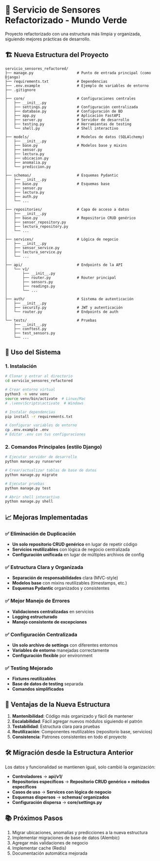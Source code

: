 # 🌱 Servicio de Sensores Refactorizado - Mundo Verde

Proyecto refactorizado con una estructura más limpia y organizada, siguiendo mejores prácticas de desarrollo.

## 🏗️ Nueva Estructura del Proyecto

```
servicio_sensores_refactored/
├── manage.py                    # Punto de entrada principal (como Django)
├── requirements.txt             # Dependencias
├── .env.example                 # Ejemplo de variables de entorno
├── .gitignore
│
├── core/                        # Configuraciones centrales
│   ├── __init__.py
│   ├── settings.py              # Configuración centralizada
│   ├── database.py              # Configuración de BD
│   ├── app.py                   # Aplicación FastAPI
│   ├── server.py                # Servidor de desarrollo
│   ├── testing.py               # Herramientas de testing
│   └── shell.py                 # Shell interactivo
│
├── models/                      # Modelos de datos (SQLAlchemy)
│   ├── __init__.py
│   ├── base.py                  # Modelos base y mixins
│   ├── sensor.py
│   ├── lectura.py
│   ├── ubicacion.py
│   ├── anomalia.py
│   └── prediccion.py
│
├── schemas/                     # Esquemas Pydantic
│   ├── __init__.py
│   ├── base.py                  # Esquemas base
│   ├── sensor.py
│   ├── lectura.py
│   ├── auth.py
│   └── ...
│
├── repositories/                # Capa de acceso a datos
│   ├── __init__.py
│   ├── base.py                  # Repositorio CRUD genérico
│   ├── sensor_repository.py
│   ├── lectura_repository.py
│   └── ...
│
├── services/                    # Lógica de negocio
│   ├── __init__.py
│   ├── sensor_service.py
│   ├── lectura_service.py
│   └── ...
│
├── api/                         # Endpoints de la API
│   └── v1/
│       ├── __init__.py
│       ├── router.py            # Router principal
│       ├── sensors.py
│       ├── readings.py
│       └── ...
│
├── auth/                        # Sistema de autenticación
│   ├── __init__.py
│   ├── security.py              # JWT y autenticación
│   └── router.py                # Endpoints de auth
│
└── tests/                       # Pruebas
    ├── __init__.py
    ├── conftest.py
    ├── test_sensors.py
    └── ...
```

## 🚀 Uso del Sistema

### 1. Instalación
```bash
# Clonar y entrar al directorio
cd servicio_sensores_refactored

# Crear entorno virtual
python3 -m venv venv
source venv/bin/activate  # Linux/Mac
# .\venv\Scripts\activate  # Windows

# Instalar dependencias
pip install -r requirements.txt

# Configurar variables de entorno
cp .env.example .env
# Editar .env con tus configuraciones
```

### 2. Comandos Principales (estilo Django)
```bash
# Ejecutar servidor de desarrollo
python manage.py runserver

# Crear/actualizar tablas de base de datos
python manage.py migrate

# Ejecutar pruebas
python manage.py test

# Abrir shell interactivo
python manage.py shell
```

## 📈 Mejoras Implementadas

### ✅ Eliminación de Duplicación
- **Un solo repositorio CRUD genérico** en lugar de repetir código
- **Servicios reutilizables** con lógica de negocio centralizada
- **Configuración unificada** en lugar de múltiples archivos de config

### ✅ Estructura Clara y Organizada
- **Separación de responsabilidades** clara (MVC-style)
- **Modelos base** con mixins reutilizables (timestamps, etc.)
- **Esquemas Pydantic** organizados y consistentes

### ✅ Mejor Manejo de Errores
- **Validaciones centralizadas** en servicios
- **Logging estructurado**
- **Manejo consistente de excepciones**

### ✅ Configuración Centralizada
- **Un solo archivo de settings** con diferentes entornos
- **Variables de entorno** manejadas correctamente
- **Configuración flexible** por environment

### ✅ Testing Mejorado
- **Fixtures reutilizables**
- **Base de datos de testing** separada
- **Comandos simplificados**

## 🔧 Ventajas de la Nueva Estructura

1. **Mantenibilidad**: Código más organizado y fácil de mantener
2. **Escalabilidad**: Fácil agregar nuevos módulos siguiendo el patrón
3. **Testabilidad**: Estructura clara para pruebas
4. **Reutilización**: Componentes reutilizables (repositorio base, servicios)
5. **Consistencia**: Patrones consistentes en todo el proyecto

## 🛠️ Migración desde la Estructura Anterior

Los datos y funcionalidad se mantienen igual, solo cambió la organización:

- **Controladores** → **api/v1/**
- **Repositorios específicos** → **Repositorio CRUD genérico + métodos específicos**
- **Casos de uso** → **Services con lógica de negocio**
- **Esquemas dispersos** → **schemas/ organizados**
- **Configuración dispersa** → **core/settings.py**

## 📚 Próximos Pasos

1. Migrar ubicaciones, anomalías y predicciones a la nueva estructura
2. Implementar migraciones de base de datos (Alembic)
3. Agregar más validaciones de negocio
4. Implementar cache (Redis)
5. Documentación automática mejorada
